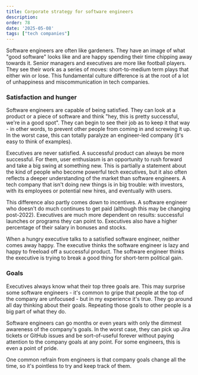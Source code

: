 ```yaml
---
title: Corporate strategy for software engineers
description: 
order: 78
date: '2025-05-08'
tags: ["tech companies"]
---
```


Software engineers are often like gardeners. They have an image of what "good software" looks like and are happy spending their time chipping away towards it. Senior managers and executives are more like football players. They see their work as a series of moves: short-to-medium term plays that either win or lose. This fundamental culture difference is at the root of a lot of unhappiness and miscommunication in tech companies.

### Satisfaction and hunger

Software engineers are capable of being satisfied. They can look at a product or a piece of software and think "hey, this is pretty successful, we're in a good spot". They can begin to see their job as to keep it that way - in other words, to prevent other people from coming in and screwing it up. In the worst case, this can totally paralyze an engineer-led company (it's easy to think of examples).

Executives are never satisfied. A successful product can always be more successful. For them, user enthusiasm is an opportunity to rush forward and take a big swing at something new. This is partially a statement about the kind of people who become powerful tech executives, but it also often reflects a deeper understanding of the market than software engineers. A tech company that isn't doing new things is in big trouble: with investors, with its employees or potential new hires, and eventually with users.

This difference also partly comes down to incentives. A software engineer who doesn't do much continues to get paid (although this may be changing post-2022). Executives are much more dependent on results: successful launches or programs they can point to. Executives also have a higher percentage of their salary in bonuses and stocks.

When a hungry executive talks to a satisfied software engineer, neither comes away happy. The executive thinks the software engineer is lazy and happy to freeload off a successful product. The software engineer thinks the executive is trying to break a good thing for short-term political gain.

### Goals

Executives always know what their top three goals are. This may surprise some software engineers - it's common to gripe that people at the top of the company are unfocused - but in my experience it's true. They go around all day thinking about their goals. Repeating those goals to other people is a big part of what they do.

Software engineers can go months or even years with only the dimmest awareness of the company's goals. In the worst case, they can pick up Jira tickets or GitHub issues and be sort-of-useful forever without paying attention to the company goals at any point. For some engineers, this is even a point of pride.

One common refrain from engineers is that company goals change all the time, so it's pointless to try and keep track of them. 

